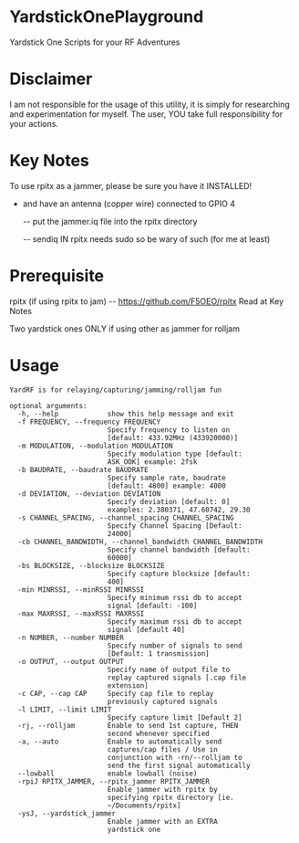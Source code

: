 # YardstickOnePlayground
Yardstick One Scripts for your RF Adventures


# Disclaimer
  I am not responsible for the usage of this utility, it is simply for researching and experimentation for myself.
  The user, YOU take full responsibility for your actions. 

# Key Notes
  To use rpitx as a jammer, please be sure you have it INSTALLED!

  - and have an antenna (copper wire) connected to GPIO 4

    -- put the jammer.iq file into the rpitx directory

    -- sendiq IN rpitx needs sudo so be wary of such (for me at least)

# Prerequisite
   rpitx (if using rpitx to jam)
    -- https://github.com/F5OEO/rpitx
       Read at Key Notes

   Two yardstick ones ONLY if using other as jammer for rolljam

# Usage
```
YardRF is for relaying/capturing/jamming/rolljam fun

optional arguments:
  -h, --help            show this help message and exit
  -f FREQUENCY, --frequency FREQUENCY
                        Specify frequency to listen on
                        [default: 433.92MHz (433920000)]
  -m MODULATION, --modulation MODULATION
                        Specify modulation type [default:
                        ASK_OOK] example: 2fsk
  -b BAUDRATE, --baudrate BAUDRATE
                        Specify sample rate, baudrate
                        [default: 4800] example: 4000
  -d DEVIATION, --deviation DEVIATION
                        Specify deviation [default: 0]
                        examples: 2.380371, 47.60742, 29.30
  -s CHANNEL_SPACING, --channel_spacing CHANNEL_SPACING
                        Specify Channel Spacing [Default:
                        24000]
  -cb CHANNEL_BANDWIDTH, --channel_bandwidth CHANNEL_BANDWIDTH
                        Specify channel bandwidth [default:
                        60000]
  -bs BLOCKSIZE, --blocksize BLOCKSIZE
                        Specify capture blocksize [default:
                        400]
  -min MINRSSI, --minRSSI MINRSSI
                        Specify minimum rssi db to accept
                        signal [default: -100]
  -max MAXRSSI, --maxRSSI MAXRSSI
                        Specify maximum rssi db to accept
                        signal [default 40]
  -n NUMBER, --number NUMBER
                        Specify number of signals to send
                        [Default: 1 transmission]
  -o OUTPUT, --output OUTPUT
                        Specify name of output file to
                        replay captured signals [.cap file
                        extension]
  -c CAP, --cap CAP     Specify cap file to replay
                        previously captured signals
  -l LIMIT, --limit LIMIT
                        Specify capture limit [Default 2]
  -rj, --rolljam        Enable to send 1st capture, THEN
                        second whenever specified
  -a, --auto            Enable to automatically send
                        captures/cap files / Use in
                        conjunction with -rn/--rolljam to
                        send the first signal automatically
  --lowball             enable lowball (noise)
  -rpiJ RPITX_JAMMER, --rpitx_jammer RPITX_JAMMER
                        Enable jammer with rpitx by
                        specifying rpitx directory [ie.
                        ~/Documents/rpitx]
  -ysJ, --yardstick_jammer
                        Enable jammer with an EXTRA
                        yardstick one
```
